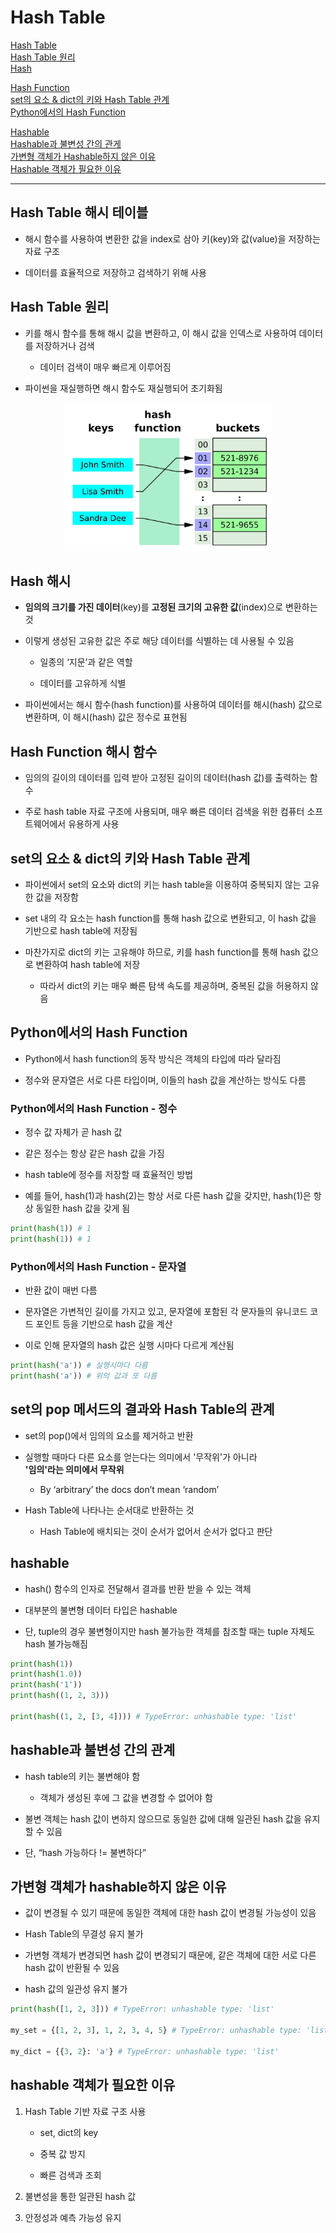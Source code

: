 # Hash Table

[Hash Table](#hash-table-해시-테이블)   
[Hash Table 원리](#hash-table-원리)   
[Hash](#hash-해시)   

[Hash Function](#hash-function-해시-함수)   
[set의 요소 & dict의 키와 Hash Table 관계](#set의-요소--dict의-키와-hash-table-관계)   
[Python에서의 Hash Function](#python에서의-hash-function)   

[Hashable](#hashable)   
[Hashable과 불변성 간의 관게](#hashable과-불변성-간의-관계)   
[가변형 객체가 Hashable하지 않은 이유](#가변형-객체가-hashable하지-않은-이유)   
[Hashable 객체가 필요한 이유](#hashable-객체가-필요한-이유)   

---

## Hash Table 해시 테이블
- 해시 함수를 사용하여 변환한 값을 index로 삼아 키(key)와 값(value)을 저장하는 자료 구조

- 데이터를 효율적으로 저장하고 검색하기 위해 사용

## Hash Table 원리
- 키를 해시 함수를 통해 해시 값을 변환하고, 이 해시 값을 인덱스로 사용하여 데이터를 저장하거나 검색
  - 데이터 검색이 매우 빠르게 이루어짐

- 파이썬을 재실행하면 해시 함수도 재실행되어 초기화됨

<div align='center'>

![Hash Table 원리](./images/hashtable원리_1.PNG.png)

</div>

## Hash 해시
- **임의의 크기를 가진 데이터**(key)를 **고정된 크기의 고유한 값**(index)으로 변환하는 것

- 이렇게 생성된 고유한 값은 주로 해당 데이터를 식별하는 데 사용될 수 있음
  - 일종의 ‘지문’과 같은 역할
  
  - 데이터를 고유하게 식별

- 파이썬에서는 해시 함수(hash function)를 사용하여 데이터를 해시(hash) 값으로 변환하며, 이 해시(hash) 값은 정수로 표현됨

## Hash Function 해시 함수
- 임의의 길이의 데이터를 입력 받아 고정된 길이의 데이터(hash 값)를 출력하는 함수

- 주로 hash table 자료 구조에 사용되며, 매우 빠른 데이터 검색을 위한 컴퓨터 소프트웨어에서 유용하게 사용

## set의 요소 & dict의 키와 Hash Table 관계
- 파이썬에서 set의 요소와 dict의 키는 hash table을 이용하여 중복되지 않는 고유한 값을 저장함

- set 내의 각 요소는 hash function를 통해 hash 값으로 변환되고, 이 hash 값을 기반으로 hash table에 저장됨

- 마찬가지로 dict의 키는 고유해야 하므로, 키를 hash function를 통해 hash 값으로 변환하여 hash table에 저장
  - 따라서 dict의 키는 매우 빠른 탐색 속도를 제공하며, 중복된 값을 허용하지 않음

## Python에서의 Hash Function
- Python에서 hash function의 동작 방식은 객체의 타입에 따라 달라짐

- 정수와 문자열은 서로 다른 타입이며, 이들의 hash 값을 계산하는 방식도 다름

### Python에서의 Hash Function - 정수
- 정수 값 자체가 곧 hash 값

- 같은 정수는 항상 같은 hash 값을 가짐

- hash table에 정수를 저장할 때 효율적인 방법

- 예를 들어, hash(1)과 hash(2)는 항상 서로 다른 hash 값을 갖지만, hash(1)은 항상 동일한 hash 값을 갖게 됨

```python
print(hash(1)) # 1
print(hash(1)) # 1
```

### Python에서의 Hash Function - 문자열
- 반환 값이 매번 다름

- 문자열은 가변적인 길이를 가지고 있고, 문자열에 포함된 각 문자들의 유니코드 코드 포인트 등을 기반으로 hash 값을 계산

- 이로 인해 문자열의 hash 값은 실행 시마다 다르게 계산됨

```python
print(hash('a')) # 실행시마다 다름
print(hash('a')) # 위의 값과 또 다름
```

## set의 pop 메서드의 결과와 Hash Table의 관계
- set의 pop()에서 임의의 요소를 제거하고 반환

- 실행할 때마다 다른 요소를 얻는다는 의미에서 '무작위'가 아니라<br />**'임의'라는 의미에서 무작위**
  - By ‘arbitrary’ the docs don’t mean ‘random’

- Hash Table에 나타나는 순서대로 반환하는 것
  - Hash Table에 배치되는 것이 순서가 없어서 순서가 없다고 판단

## hashable
- hash() 함수의 인자로 전달해서 결과를 반환 받을 수 있는 객체

- 대부분의 불변형 데이터 타입은 hashable

- 단, tuple의 경우 불변형이지만 hash 불가능한 객체를 참조할 때는 tuple 자체도 hash 불가능해짐

```python
print(hash(1))
print(hash(1.0))
print(hash('1'))
print(hash((1, 2, 3)))

print(hash((1, 2, [3, 4]))) # TypeError: unhashable type: 'list'
```

## hashable과 불변성 간의 관계
- hash table의 키는 불변해야 함
  - 객체가 생성된 후에 그 값을 변경할 수 없어야 함

- 불변 객체는 hash 값이 변하지 않으므로 동일한 값에 대해 일관된 hash 값을 유지할 수 있음

- 단, “hash 가능하다 != 불변하다”

## 가변형 객체가 hashable하지 않은 이유
- 값이 변경될 수 있기 때문에 동일한 객체에 대한 hash 값이 변경될 가능성이 있음

- Hash Table의 무결성 유지 불가

- 가변형 객체가 변경되면 hash 값이 변경되기 때문에, 같은 객체에 대한 서로 다른 hash 값이 반환될 수 있음

- hash 값의 일관성 유지 불가

```python
print(hash([1, 2, 3])) # TypeError: unhashable type: 'list'

my_set = {[1, 2, 3], 1, 2, 3, 4, 5} # TypeError: unhashable type: 'list'

my_dict = {{3, 2}: 'a'} # TypeError: unhashable type: 'list'
```

## hashable 객체가 필요한 이유
1. Hash Table 기반 자료 구조 사용
   - set, dict의 key
   
   - 중복 값 방지
   
   - 빠른 검색과 조회

2. 불변성을 통한 일관된 hash 값

3. 안정성과 예측 가능성 유지